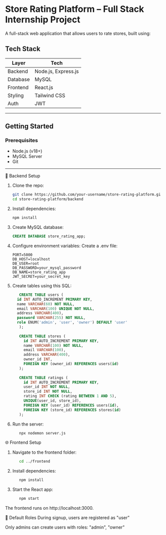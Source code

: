 # Store Rating Platform – Full Stack Internship Project

A full-stack web application that allows users to rate stores, built using:

## Tech Stack

| Layer    | Tech                |
|----------|---------------------|
| Backend  | Node.js, Express.js |
| Database | MySQL               |
| Frontend | React.js            |
| Styling  | Tailwind CSS        |
| Auth     | JWT                 |

---

## Getting Started

### Prerequisites

- Node.js (v18+)
- MySQL Server
- Git

---

📄 Backend Setup

1. Clone the repo:
   ```bash
   git clone https://github.com/your-username/store-rating-platform.git
   cd store-rating-platform/backend

2. Install dependencies:
   ```bash
   npm install

3. Create MySQL database:

   ```sql
   CREATE DATABASE store_rating_app;
   
4. Configure environment variables:
Create a .env file:

   ```env
   PORT=5000
   DB_HOST=localhost
   DB_USER=root
   DB_PASSWORD=your_mysql_password
   DB_NAME=store_rating_app
   JWT_SECRET=your_secret_key
   
5. Create tables using this SQL:
   ```sql
      CREATE TABLE users (
     id INT AUTO_INCREMENT PRIMARY KEY,
     name VARCHAR(60) NOT NULL,
     email VARCHAR(100) UNIQUE NOT NULL,
     address VARCHAR(400),
     password VARCHAR(255) NOT NULL,
     role ENUM('admin', 'user', 'owner') DEFAULT 'user'
      );
      
      CREATE TABLE stores (
        id INT AUTO_INCREMENT PRIMARY KEY,
        name VARCHAR(100) NOT NULL,
        email VARCHAR(100),
        address VARCHAR(400),
        owner_id INT,
        FOREIGN KEY (owner_id) REFERENCES users(id)
      );
      
      CREATE TABLE ratings (
        id INT AUTO_INCREMENT PRIMARY KEY,
        user_id INT NOT NULL,
        store_id INT NOT NULL,
        rating INT CHECK (rating BETWEEN 1 AND 5),
        UNIQUE(user_id, store_id),
        FOREIGN KEY (user_id) REFERENCES users(id),
        FOREIGN KEY (store_id) REFERENCES stores(id)
      );

6. Run the server:
   ```bash
      npx nodemon server.js

🌐 Frontend Setup

1. Navigate to the frontend folder:

   ```bash
      cd ../frontend

2. Install dependencies:
   ```bash
      npm install

3. Start the React app:
   ```bash
      npm start
   
The frontend runs on http://localhost:3000.


🔐 Default Roles
During signup, users are registered as "user"

Only admins can create users with roles: "admin", "owner"
